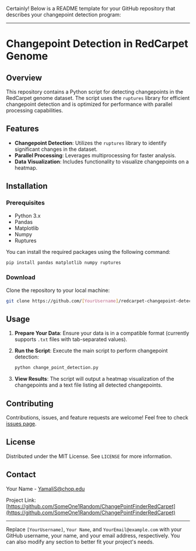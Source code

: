 Certainly! Below is a README template for your GitHub repository that describes your changepoint detection program:

---

# Changepoint Detection in RedCarpet Genome

## Overview
This repository contains a Python script for detecting changepoints in the RedCarpet genome dataset. The script uses the `ruptures` library for efficient changepoint detection and is optimized for performance with parallel processing capabilities.

## Features
- **Changepoint Detection**: Utilizes the `ruptures` library to identify significant changes in the dataset.
- **Parallel Processing**: Leverages multiprocessing for faster analysis.
- **Data Visualization**: Includes functionality to visualize changepoints on a heatmap.

## Installation

### Prerequisites
- Python 3.x
- Pandas
- Matplotlib
- Numpy
- Ruptures

You can install the required packages using the following command:

```bash
pip install pandas matplotlib numpy ruptures
```

### Download
Clone the repository to your local machine:

```bash
git clone https://github.com/[YourUsername]/redcarpet-changepoint-detection.git
```

## Usage

1. **Prepare Your Data**: Ensure your data is in a compatible format (currently supports `.txt` files with tab-separated values).

2. **Run the Script**: Execute the main script to perform changepoint detection:

    ```bash
    python change_point_detection.py
    ```

3. **View Results**: The script will output a heatmap visualization of the changepoints and a text file listing all detected changepoints.

## Contributing
Contributions, issues, and feature requests are welcome! Feel free to check [issues page](https://github.com/[YourUsername]/redcarpet-changepoint-detection/issues).

## License
Distributed under the MIT License. See `LICENSE` for more information.

## Contact
Your Name - [YamaliS@chop.edu](mailto:YamaliS@chop.edu)

Project Link: [https://github.com/SomeOne1Random/ChangePointFinderRedCarpet](https://github.com/SomeOne1Random/ChangePointFinderRedCarpet)

---

Replace `[YourUsername]`, `Your Name`, and `YourEmail@example.com` with your GitHub username, your name, and your email address, respectively. You can also modify any section to better fit your project's needs.
